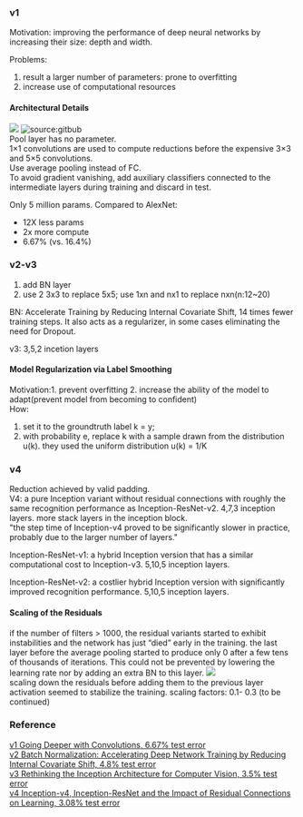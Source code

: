 ### v1
Motivation: improving the performance of deep neural networks by increasing their size: depth and width.

Problems:     
1. result a larger number of parameters: prone to overfitting     
2. increase use of computational resources
#### Architectural Details
![](https://hackathonprojects.files.wordpress.com/2016/09/naive.png?w=651&h=319)
![source:gitbub](https://user-images.githubusercontent.com/1249087/31683804-ea24827c-b34b-11e7-9934-eaf4fc80234a.png)  
Pool layer has no parameter.   
1×1 convolutions are used to compute reductions before the expensive 3×3 and 5×5 convolutions.    
Use average pooling instead of FC.   
To avoid gradient vanishing, add auxiliary classifiers connected to the intermediate layers during training and discard in test.   

Only 5 million params. Compared to AlexNet:   
- 12X less params   
- 2x more compute   
- 6.67% (vs. 16.4%)   

### v2-v3
1. add BN layer
2. use 2 3x3 to replace 5x5; use 1xn and nx1 to replace nxn(n:12~20)  

BN: Accelerate Training by Reducing Internal Covariate Shift, 14 times fewer training steps. It also acts as a regularizer, in some cases eliminating the need for Dropout. 

v3: 3,5,2 incetion layers

#### Model Regularization via Label Smoothing  
Motivation:1. prevent overfitting   2. increase the ability of the model to adapt(prevent model from becoming to confident)   
How: 
1. set it to the groundtruth label k = y; 
2. with probability e, replace k with a sample drawn from the distribution u(k). they used the uniform distribution u(k) = 1/K  

### v4
Reduction achieved by valid padding.  
V4: a pure Inception variant without residual connections with roughly the same recognition performance as Inception-ResNet-v2. 4,7,3 inception layers. more stack layers in the inception block.  
"the step time of Inception-v4 proved to be significantly slower in practice, probably due to the larger number of layers."

Inception-ResNet-v1: a hybrid Inception version that has a similar computational cost to Inception-v3. 5,10,5 inception layers.

Inception-ResNet-v2: a costlier hybrid Inception version with significantly improved recognition performance. 5,10,5 inception layers. 
#### Scaling of the Residuals
if the number of filters > 1000, the residual variants started to exhibit instabilities and the network has just “died” early in the training. the last layer before the average pooling started to produce only 0 after a few tens of thousands of iterations.
This could not be prevented by lowering the learning rate nor by adding an extra BN to this layer.
![](https://qph.fs.quoracdn.net/main-qimg-c4940ebeff4ccc7704e2596b435b2f25)   
scaling down the residuals before adding them to the previous layer activation seemed to stabilize the training. scaling factors: 0.1- 0.3 
(to be continued)
### Reference
[v1 Going Deeper with Convolutions, 6.67% test error](http://arxiv.org/abs/1409.4842)   
[v2 Batch Normalization: Accelerating Deep Network Training by Reducing Internal Covariate Shift, 4.8% test error](http://arxiv.org/abs/1502.03167)    
[v3 Rethinking the Inception Architecture for Computer Vision, 3.5% test error](http://arxiv.org/abs/1512.00567)   
[v4 Inception-v4, Inception-ResNet and the Impact of Residual Connections on Learning, 3.08% test error](http://arxiv.org/abs/1602.07261)
